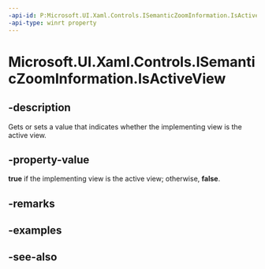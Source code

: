 ```yaml
---
-api-id: P:Microsoft.UI.Xaml.Controls.ISemanticZoomInformation.IsActiveView
-api-type: winrt property
---
```


<!-- Property syntax
public bool IsActiveView { get;  set; }
-->

# Microsoft.UI.Xaml.Controls.ISemanticZoomInformation.IsActiveView

## -description
Gets or sets a value that indicates whether the implementing view is the active view.

## -property-value
**true** if the implementing view is the active view; otherwise, **false**.

## -remarks

## -examples

## -see-also
